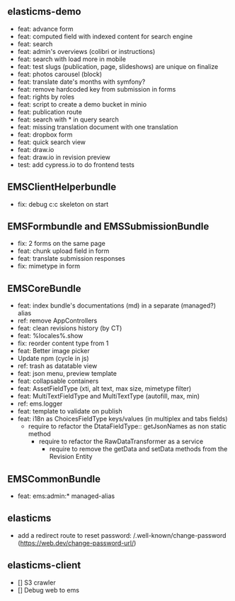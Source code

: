 ## elasticms-demo

- feat: advance form
- feat: computed field with indexed content for search engine
- feat: search
- feat: admin's overviews (colibri or instructions)
- feat: search with load more in mobile
- feat: test slugs (publication, page, slideshows) are unique on finalize
- feat: photos carousel (block)
- feat: translate date's months with symfony?
- feat: remove hardcoded key from submission in forms
- feat: rights by roles
- feat: script to create a demo bucket in minio
- feat: publication route
- feat: search with * in query search
- feat: missing translation document with one translation
- feat: dropbox form
- feat: quick search view
- feat: draw.io
- feat: draw.io in revision preview
- test: add cypress.io to do frontend tests


## EMSClientHelperbundle

- fix: debug c:c skeleton on start

## EMSFormbundle and EMSSubmissionBundle

- fix: 2 forms on the same page
- feat: chunk upload field in form
- feat: translate submission responses
- fix: mimetype in form

## EMSCoreBundle

- feat: index bundle's documentations (md) in a separate (managed?) alias
- ref: remove AppControllers
- feat: clean revisions history (by CT)
- feat: %locales%.show
- fix: reorder content type from 1
- feat: Better image picker
- Update npm (cycle in js)
- ref: trash as datatable view
- feat: json menu, preview template
- feat: collapsable containers
- feat: AssetFieldType (xti, alt text, max size, mimetype filter)
- feat: MultiTextFieldType and MultiTextType (autofill, max, min)
- ref: ems.logger
- feat: template to validate on publish
- feat: i18n as ChoicesFieldType keys/values (in multiplex and tabs fields)
  - require to refactor the DtataFieldType:: getJsonNames as non static method
    - require to refactor the RawDataTransformer as a service
      - require to remove the getData and setData methods from the Revision Entity

## EMSCommonBundle

- feat: ems:admin:* managed-alias

## elasticms

- add a redirect route to reset password: /.well-known/change-password (https://web.dev/change-password-url/)

## elasticms-client

- [] S3 crawler
- [] Debug web to ems

